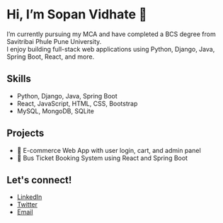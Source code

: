 # Hi, I’m Sopan Vidhate 👋

I’m currently pursuing my MCA and have completed a BCS degree from Savitribai Phule Pune University.  
I enjoy building full-stack web applications using Python, Django, Java, Spring Boot, React, and more.

## Skills
- Python, Django, Java, Spring Boot  
- React, JavaScript, HTML, CSS, Bootstrap  
- MySQL, MongoDB, SQLite  

## Projects
- 🛒 E-commerce Web App with user login, cart, and admin panel  
- 🚌 Bus Ticket Booking System using React and Spring Boot  

## Let's connect!
- [LinkedIn](https://www.linkedin.com/in/sopan-vidhate-49721022a)  
- [Twitter](https://twitter.com/vidhate_sopan)  
- [Email](sopanvidhate11@gmail.com)
